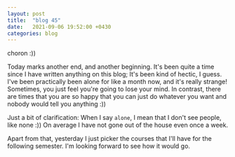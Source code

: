 ```yaml
---
layout: post
title:  "blog 45"
date:   2021-09-06 19:52:00 +0430
categories: blog
---
```


choron :))

Today marks another end, and another beginning.
It's been quite a time since I have written anything on this blog; It's been kind of hectic, I guess.
I've been practically been alone for like a month now, and it's really strange! Sometimes, you just feel you're going to lose your mind. In contrast, there are times that you are so happy that you can just do whatever you want and nobody would tell you anything :))


Just a bit of clarification:
When I say `alone`, I mean that I don't see people, like none :)) On average I have not gone out of the house even once a week.

Apart from that, yesterday I just picker the courses that I'll have for the following semester. I'm looking forward to see how it would go.

